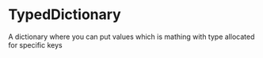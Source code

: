 # TypedDictionary
A dictionary where you can put values which is mathing with type allocated for specific keys

